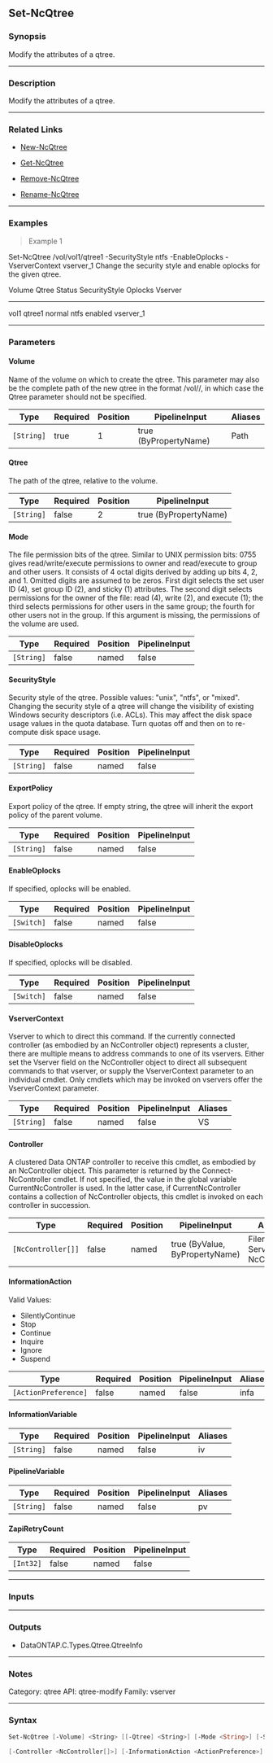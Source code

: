 Set-NcQtree
-----------

### Synopsis
Modify the attributes of a qtree.

---

### Description

Modify the attributes of a qtree.

---

### Related Links
* [New-NcQtree](New-NcQtree)

* [Get-NcQtree](Get-NcQtree)

* [Remove-NcQtree](Remove-NcQtree)

* [Rename-NcQtree](Rename-NcQtree)

---

### Examples
> Example 1

Set-NcQtree /vol/vol1/qtree1 -SecurityStyle ntfs -EnableOplocks -VserverContext vserver_1
Change the security style and enable oplocks for the given qtree.

Volume                         Qtree                     Status          SecurityStyle Oplocks    Vserver
------                         -----                     ------          ------------- -------    -------
vol1                           qtree1                    normal          ntfs          enabled    vserver_1

---

### Parameters
#### **Volume**
Name of the volume on which to create the qtree.  This parameter may also be the complete path of the new qtree in the format /vol/<volume>/<qtree>, in which case the Qtree parameter should not be specified.

|Type      |Required|Position|PipelineInput        |Aliases|
|----------|--------|--------|---------------------|-------|
|`[String]`|true    |1       |true (ByPropertyName)|Path   |

#### **Qtree**
The path of the qtree, relative to the volume.

|Type      |Required|Position|PipelineInput        |
|----------|--------|--------|---------------------|
|`[String]`|false   |2       |true (ByPropertyName)|

#### **Mode**
The file permission bits of the qtree.  Similar to UNIX permission bits: 0755 gives read/write/execute permissions to owner and read/execute to group and other users.  It consists of 4 octal digits derived by adding up bits 4, 2, and 1.  Omitted digits are assumed to be zeros.  First digit selects the set user ID (4), set group ID (2), and sticky (1) attributes.  The second digit selects permissions for the owner of the file: read (4), write (2), and execute (1); the third selects permissions for other users in the same group; the fourth for other users not in the group.  If this argument is missing, the permissions of the volume are used.

|Type      |Required|Position|PipelineInput|
|----------|--------|--------|-------------|
|`[String]`|false   |named   |false        |

#### **SecurityStyle**
Security style of the qtree.  Possible values: "unix", "ntfs", or "mixed".
Changing the security style of a qtree will change the visibility of existing Windows security descriptors (i.e. ACLs). This may affect the disk space usage values in the quota database. Turn quotas off and then on to re-compute disk space usage.

|Type      |Required|Position|PipelineInput|
|----------|--------|--------|-------------|
|`[String]`|false   |named   |false        |

#### **ExportPolicy**
Export policy of the qtree.
If empty string, the qtree will inherit the export policy of the parent volume.

|Type      |Required|Position|PipelineInput|
|----------|--------|--------|-------------|
|`[String]`|false   |named   |false        |

#### **EnableOplocks**
If specified, oplocks will be enabled.

|Type      |Required|Position|PipelineInput|
|----------|--------|--------|-------------|
|`[Switch]`|false   |named   |false        |

#### **DisableOplocks**
If specified, oplocks will be disabled.

|Type      |Required|Position|PipelineInput|
|----------|--------|--------|-------------|
|`[Switch]`|false   |named   |false        |

#### **VserverContext**
Vserver to which to direct this command.  If the currently connected controller (as embodied by an NcController object) represents a cluster, there are multiple means to address commands to one of its vservers.  Either set the Vserver field on the NcController object to direct all subsequent commands to that vserver, or supply the VserverContext parameter to an individual cmdlet.  Only cmdlets which may be invoked on vservers offer the VserverContext parameter.

|Type      |Required|Position|PipelineInput|Aliases|
|----------|--------|--------|-------------|-------|
|`[String]`|false   |named   |false        |VS     |

#### **Controller**
A clustered Data ONTAP controller to receive this cmdlet, as embodied by an NcController object.  This parameter is returned by the Connect-NcController cmdlet.  If not specified, the value in the global variable CurrentNcController is used.  In the latter case, if CurrentNcController contains a collection of NcController objects, this cmdlet is invoked on each controller in succession.

|Type              |Required|Position|PipelineInput                 |Aliases                          |
|------------------|--------|--------|------------------------------|---------------------------------|
|`[NcController[]]`|false   |named   |true (ByValue, ByPropertyName)|Filer<br/>Server<br/>NcController|

#### **InformationAction**

Valid Values:

* SilentlyContinue
* Stop
* Continue
* Inquire
* Ignore
* Suspend

|Type                |Required|Position|PipelineInput|Aliases|
|--------------------|--------|--------|-------------|-------|
|`[ActionPreference]`|false   |named   |false        |infa   |

#### **InformationVariable**

|Type      |Required|Position|PipelineInput|Aliases|
|----------|--------|--------|-------------|-------|
|`[String]`|false   |named   |false        |iv     |

#### **PipelineVariable**

|Type      |Required|Position|PipelineInput|Aliases|
|----------|--------|--------|-------------|-------|
|`[String]`|false   |named   |false        |pv     |

#### **ZapiRetryCount**

|Type     |Required|Position|PipelineInput|
|---------|--------|--------|-------------|
|`[Int32]`|false   |named   |false        |

---

### Inputs

---

### Outputs
* DataONTAP.C.Types.Qtree.QtreeInfo

---

### Notes
Category: qtree
API: qtree-modify
Family: vserver

---

### Syntax
```PowerShell
Set-NcQtree [-Volume] <String> [[-Qtree] <String>] [-Mode <String>] [-SecurityStyle <String>] [-ExportPolicy <String>] [-EnableOplocks] [-DisableOplocks] [-VserverContext <String>] 
```
```PowerShell
[-Controller <NcController[]>] [-InformationAction <ActionPreference>] [-InformationVariable <String>] [-PipelineVariable <String>] [-ZapiRetryCount <Int32>] [<CommonParameters>]
```
